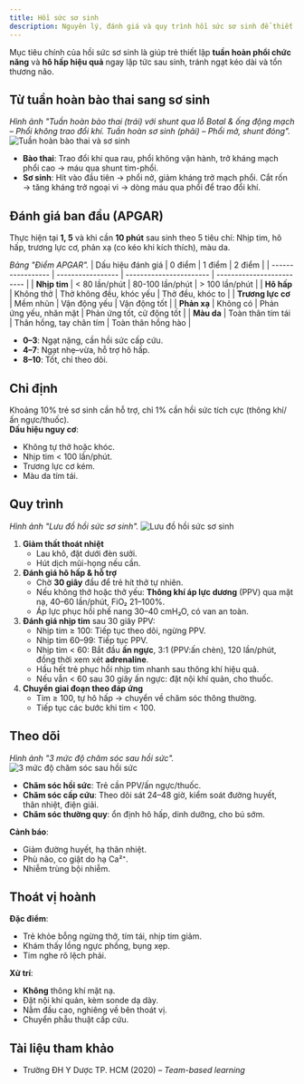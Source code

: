 ```yaml
---
title: Hồi sức sơ sinh
description: Nguyên lý, đánh giá và quy trình hồi sức sơ sinh để thiết lập tuần hoàn và hô hấp chức năng.
---
```


Mục tiêu chính của hồi sức sơ sinh là giúp trẻ thiết lập **tuần hoàn phổi chức năng** và **hô hấp hiệu quả** ngay lập tức sau sinh, tránh ngạt kéo dài và tổn thương não.

## Từ tuần hoàn bào thai sang sơ sinh

_Hình ảnh "Tuần hoàn bào thai (trái) với shunt qua lỗ Botal & ống động mạch – Phổi không trao đổi khí. Tuần hoàn sơ sinh (phải) – Phổi mở, shunt đóng"._
![Tuần hoàn bào thai và sơ sinh](./_images/hoi-suc-so-sinh/tuan-hoan-bao-thai-va-tuan-hoan-so-sinh.jpeg)

- **Bào thai**: Trao đổi khí qua rau, phổi không vận hành, trở kháng mạch phổi cao → máu qua shunt tim-phổi.
- **Sơ sinh**: Hít vào đầu tiên → phổi nở, giảm kháng trở mạch phổi. Cắt rốn → tăng kháng trở ngoại vi → dòng máu qua phổi để trao đổi khí.

## Đánh giá ban đầu (APGAR)

Thực hiện tại **1, 5** và khi cần **10 phút** sau sinh theo 5 tiêu chí: Nhịp tim, hô hấp, trương lực cơ, phản xạ (co kéo khi kích thích), màu da.

_Bảng "Điểm APGAR"._
| Dấu hiệu đánh giá | 0 điểm | 1 điểm | 2 điểm |
| ----------------- | ----------------- | ----------------------- | ------------------------- |
| **Nhịp tim** | < 80 lần/phút | 80-100 lần/phút | > 100 lần/phút |
| **Hô hấp** | Không thở | Thở không đều, khóc yếu | Thở đều, khóc to |
| **Trương lực cơ** | Mềm nhũn | Vận động yếu | Vận động tốt |
| **Phản xạ** | Không có | Phản ứng yếu, nhăn mặt | Phản ứng tốt, cử động tốt |
| **Màu da** | Toàn thân tím tái | Thân hồng, tay chân tím | Toàn thân hồng hào |

- **0–3**: Ngạt nặng, cần hồi sức cấp cứu.
- **4–7**: Ngạt nhẹ–vừa, hỗ trợ hô hấp.
- **8–10**: Tốt, chỉ theo dõi.

## Chỉ định

Khoảng 10% trẻ sơ sinh cần hỗ trợ, chỉ 1% cần hồi sức tích cực (thông khí/ấn ngực/thuốc).  
**Dấu hiệu nguy cơ**:

- Không tự thở hoặc khóc.
- Nhịp tim < 100 lần/phút.
- Trương lực cơ kém.
- Màu da tím tái.

## Quy trình

_Hình ảnh "Lưu đồ hồi sức sơ sinh"._
![Lưu đồ hồi sức sơ sinh](./_images/hoi-suc-so-sinh/luu-do-hoi-suc-so-sinh.jpeg)

1. **Giảm thất thoát nhiệt**
   - Lau khô, đặt dưới đèn sưởi.
   - Hút dịch mũi-họng nếu cần.
2. **Đánh giá hô hấp & hỗ trợ**
   - Chờ **30 giây** đầu để trẻ hít thở tự nhiên.
   - Nếu không thở hoặc thở yếu: **Thông khí áp lực dương** (PPV) qua mặt nạ, 40–60 lần/phút, FiO₂ 21–100%.
   - Áp lực phục hồi phế nang 30–40 cmH₂O, có van an toàn.
3. **Đánh giá nhịp tim** sau 30 giây PPV:
   - Nhịp tim ≥ 100: Tiếp tục theo dõi, ngừng PPV.
   - Nhịp tim 60–99: Tiếp tục PPV.
   - Nhịp tim < 60: Bắt đầu **ấn ngực**, 3:1 (PPV:ấn chèn), 120 lần/phút, đồng thời xem xét **adrenaline**.
   - Hầu hết trẻ phục hồi nhịp tim nhanh sau thông khí hiệu quả.
   - Nếu vẫn < 60 sau 30 giây ấn ngực: đặt nội khí quản, cho thuốc.
4. **Chuyển giai đoạn theo đáp ứng**
   - Tim ≥ 100, tự hô hấp → chuyển về chăm sóc thông thường.
   - Tiếp tục các bước khi tim < 100.

## Theo dõi

_Hình ảnh "3 mức độ chăm sóc sau hồi sức"._
![3 mức độ chăm sóc sau hồi sức](./_images/hoi-suc-so-sinh/3-muc-do-cham-soc-sau-hoi-suc.jpeg)

- **Chăm sóc hồi sức**: Trẻ cần PPV/ấn ngực/thuốc.
- **Chăm sóc cấp cứu**: Theo dõi sát 24–48 giờ, kiểm soát đường huyết, thân nhiệt, điện giải.
- **Chăm sóc thường quy**: ổn định hô hấp, dinh dưỡng, cho bú sớm.

**Cảnh báo**:

- Giảm đường huyết, hạ thân nhiệt.
- Phù não, co giật do hạ Ca²⁺.
- Nhiễm trùng bội nhiễm.

## Thoát vị hoành

**Đặc điểm**:

- Trẻ khỏe bỗng ngừng thở, tím tái, nhịp tim giảm.
- Khám thấy lồng ngực phồng, bụng xẹp.
- Tim nghe rõ lệch phải.

**Xử trí**:

- **Không** thông khí mặt nạ.
- Đặt nội khí quản, kèm sonde dạ dày.
- Nằm đầu cao, nghiêng về bên thoát vị.
- Chuyển phẫu thuật cấp cứu.

## Tài liệu tham khảo

- Trường ĐH Y Dược TP. HCM (2020) – _Team-based learning_
